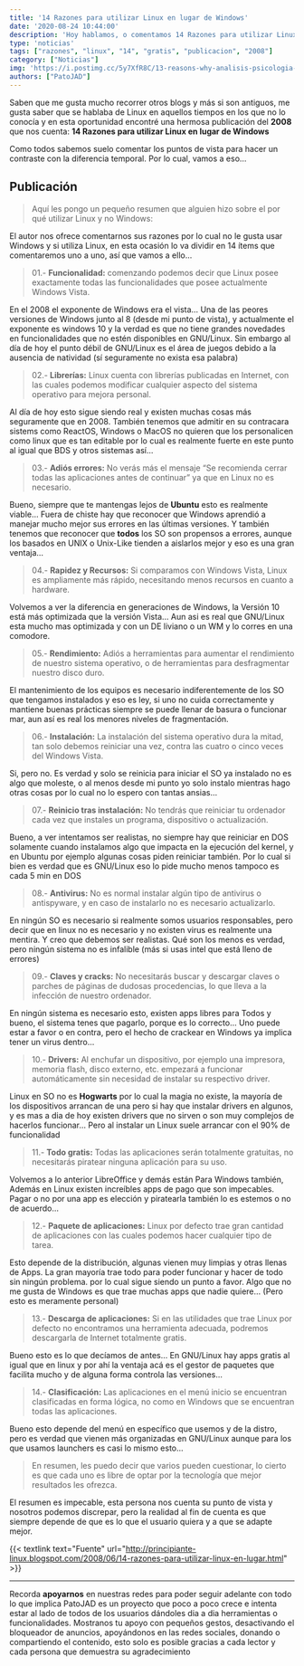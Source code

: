 ```yaml
---
title: '14 Razones para utilizar Linux en lugar de Windows'
date: '2020-08-24 10:44:00'
description: 'Hoy hablamos, o comentamos 14 Razones para utilizar Linux en lugar de Windows que daba un usuario en 2008'
type: 'noticias'
tags: ["razones", "linux", "14", "gratis", "publicacion", "2008"]
category: ["Noticias"]
img: 'https://i.postimg.cc/5y7XfR8C/13-reasons-why-analisis-psicologia-1.png'
authors: ["PatoJAD"]
---
```




Saben que me gusta mucho recorrer otros blogs y más si son antiguos, me gusta saber que se hablaba de Linux en aquellos tiempos en los que no lo conocía y en esta oportunidad encontré una hermosa publicación del **2008** que nos cuenta: **14 Razones para utilizar Linux en lugar de Windows**

Como todos sabemos suelo comentar los puntos de vista para hacer un contraste con la diferencia temporal. Por lo cual, vamos a eso…




## Publicación



> Aquí les pongo un pequeño resumen que alguien hizo sobre el por qué utilizar Linux y no Windows:



El autor nos ofrece comentarnos sus razones por lo cual no le gusta usar Windows y si utiliza Linux, en esta ocasión lo va dividir en 14 ítems que comentaremos uno a uno, así que vamos a ello...




> 01.- **Funcionalidad:** comenzando podemos decir que Linux posee exactamente todas las funcionalidades que posee actualmente Windows Vista.



En el 2008 el exponente de Windows era el vista… Una de las peores versiones de Windows junto al 8 (desde mi punto de vista), y actualmente el exponente es windows 10 y la verdad es que no tiene grandes novedades en funcionalidades que no estén disponibles en GNU/Linux. Sin embargo al día de hoy el punto débil de GNU/Linux es el área de juegos debido a la ausencia de natividad (sí seguramente no exista esa palabra)




> 02.- **Librerías:** Linux cuenta con librerías publicadas en Internet, con las cuales podemos modificar cualquier aspecto del sistema operativo para mejora personal.



Al día de hoy esto sigue siendo real y existen muchas cosas más seguramente que en 2008. También tenemos que admitir en su contracara sistems como ReactOS, Windows o MacOS no quieren que los personalicen como linux que es tan editable por lo cual es realmente fuerte en este punto al igual que BDS y otros sistemas así...




> 03.- **Adiós errores:** No verás más el mensaje “Se recomienda cerrar todas las aplicaciones antes de continuar” ya que en Linux no es necesario.



Bueno, siempre que te mantengas lejos de **Ubuntu** esto es realmente viable… Fuera de chiste hay que reconocer que Windows aprendió a manejar mucho mejor sus errores en las últimas versiones. Y también tenemos que reconocer que **todos** los SO son propensos a errores, aunque los basados en UNIX o Unix-Like tienden a aislarlos mejor y eso es una gran ventaja...




> 04.- **Rapidez y Recursos:** Si comparamos con Windows Vista, Linux es ampliamente más rápido, necesitando menos recursos en cuanto a hardware.



Volvemos a ver la diferencia en generaciones de Windows, la Versión 10 está más optimizada que la versión Vista… Aun asi es real que GNU/Linux esta mucho mas optimizada y con un DE liviano o un WM y lo corres en una comodore.




> 05.- **Rendimiento:** Adiós a herramientas para aumentar el rendimiento de nuestro sistema operativo, o de herramientas para desfragmentar nuestro disco duro.



El mantenimiento de los equipos es necesario indiferentemente de los SO que tengamos instalados y eso es ley, si uno no cuida correctamente y mantiene buenas prácticas siempre se puede llenar de basura o funcionar mar, aun así es real los menores niveles de fragmentación.




> 06.- **Instalación:** La instalación del sistema operativo dura la mitad, tan solo debemos reiniciar una vez, contra las cuatro o cinco veces del Windows Vista.



Si, pero no. Es verdad y solo se reinicia para iniciar el SO ya instalado no es algo que moleste, o al menos desde mi punto yo solo instalo mientras hago otras cosas por lo cual no lo espero con tantas ansias…




> 07.- **Reinicio tras instalación:** No tendrás que reiniciar tu ordenador cada vez que instales un programa, dispositivo o actualización.



Bueno, a ver intentamos ser realistas, no siempre hay que reiniciar en DOS solamente cuando instalamos algo que impacta en la ejecución del kernel, y en Ubuntu por ejemplo algunas cosas piden reiniciar también. Por lo cual si bien es verdad que es GNU/Linux eso lo pide mucho menos tampoco es cada 5 min en DOS




> 08.- **Antivirus:** No es normal instalar algún tipo de antivirus o antispyware, y en caso de instalarlo no es necesario actualizarlo.



En ningún SO es necesario si realmente somos usuarios responsables, pero decir que en linux no es necesario y no existen virus es realmente una mentira. Y creo que debemos ser realistas. Qué son los menos es verdad, pero ningún sistema no es infalible (más si usas intel que está lleno de errores)




> 09.- **Claves y cracks:** No necesitarás buscar y descargar claves o parches de páginas de dudosas procedencias, lo que lleva a la infección de nuestro ordenador.



En ningún sistema es necesario esto, existen apps libres para Todos y bueno, el sistema tenes que pagarlo, porque es lo correcto... Uno puede estar a favor o en contra, pero el hecho de crackear en Windows ya implica tener un virus dentro...




> 10.- **Drivers:** Al enchufar un dispositivo, por ejemplo una impresora, memoria flash, disco externo, etc. empezará a funcionar automáticamente sin necesidad de instalar su respectivo driver.



Linux en SO no es **Hogwarts** por lo cual la magia no existe, la mayoría de los dispositivos arrancan de una pero si hay que instalar drivers en algunos, y es mas a dia de hoy existen drivers que no sirven o son muy complejos de hacerlos funcionar… Pero al instalar un Linux suele arrancar con el 90% de funcionalidad




> 11.- **Todo gratis:** Todas las aplicaciones serán totalmente gratuitas, no necesitarás piratear ninguna aplicación para su uso.



Volvemos a lo anterior LibreOffice y demás están Para Windows también, Además en Linux existen increíbles apps de pago que son impecables. Pagar o no por una app es elección y piratearla también lo es estemos o no de acuerdo...




> 12.- **Paquete de aplicaciones:** Linux por defecto trae gran cantidad de aplicaciones con las cuales podemos hacer cualquier tipo de tarea.



Esto depende de la distribución, algunas vienen muy limpias y otras llenas de Apps. La gran mayoría trae todo para poder funcionar y hacer de todo sin ningún problema. por lo cual sigue siendo un punto a favor. Algo que no me gusta de Windows es que trae muchas apps que nadie quiere… (Pero esto es meramente personal)




> 13.- **Descarga de aplicaciones:** Si en las utilidades que trae Linux por defecto no encontramos una herramienta adecuada, podremos descargarla de Internet totalmente gratis.



Bueno esto es lo que decíamos de antes… En GNU/Linux hay apps gratis al igual que en linux y por ahí la ventaja acá es el gestor de paquetes que facilita mucho y de alguna forma controla las versiones...




> 14.- **Clasificación:** Las aplicaciones en el menú inicio se encuentran clasificadas en forma lógica, no como en Windows que se encuentran todas las aplicaciones.



Bueno esto depende del menú en específico que usemos y de la distro, pero es verdad que vienen más organizadas en GNU/Linux aunque para los que usamos launchers es casi lo mismo esto...




> En resumen, les puedo decir que varios pueden cuestionar, lo cierto es que cada uno es libre de optar por la tecnología que mejor resultados les ofrezca.



El resumen es impecable, esta persona nos cuenta su punto de vista y nosotros podemos discrepar, pero la realidad al fin de cuenta es que siempre depende de que es lo que el usuario quiera y a que se adapte mejor.




{{< textlink text="Fuente" url="http://principiante-linux.blogspot.com/2008/06/14-razones-para-utilizar-linux-en-lugar.html" >}}



---



Recorda **apoyarnos** en nuestras redes para poder seguir adelante con todo lo que implica PatoJAD es un proyecto que poco a poco crece e intenta estar al lado de todos de los usuarios dándoles dia a dia herramientas o funcionalidades. Mostranos tu apoyo con pequeños gestos, desactivando el bloqueador de anuncios, apoyándonos en las redes sociales, donando o compartiendo el contenido, esto solo es posible gracias a cada lector y cada persona que demuestra su agradecimiento
